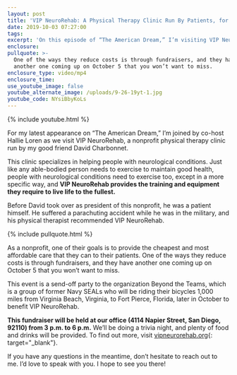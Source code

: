 ```yaml
---
layout: post
title: 'VIP NeuroRehab: A Physical Therapy Clinic Run By Patients, for Patients'
date: 2019-10-03 07:27:00
tags:
excerpt: 'On this episode of “The American Dream,” I’m visiting VIP NeuroRehab.'
enclosure:
pullquote: >-
  One of the ways they reduce costs is through fundraisers, and they have
  another one coming up on October 5 that you won’t want to miss.
enclosure_type: video/mp4
enclosure_time:
use_youtube_image: false
youtube_alternate_image: /uploads/9-26-19yt-1.jpg
youtube_code: NYsiBbyKoLs
---
```


{% include youtube.html %}

For my latest appearance on “The American Dream,” I’m joined by co-host Hallie Loren as we visit VIP NeuroRehab, a nonprofit physical therapy clinic run by my good friend David Charbonnet.&nbsp;

This clinic specializes in helping people with neurological conditions. Just like any able-bodied person needs to exercise to maintain good health, people with neurological conditions need to exercise too, except in a more specific way, and **VIP NeuroRehab provides the training and equipment they require to live life to the fullest. &nbsp;**

Before David took over as president of this nonprofit, he was a patient himself. He suffered a parachuting accident while he was in the military, and his physical therapist recommended VIP NeuroRehab.&nbsp;

{% include pullquote.html %}

As a nonprofit, one of their goals is to provide the cheapest and most affordable care that they can to their patients. One of the ways they reduce costs is through fundraisers, and they have another one coming up on October 5 that you won’t want to miss.&nbsp;

This event is a send-off party to the organization Beyond the Teams, which is a group of former Navy SEALs who will be riding their bicycles 1,000 miles from Virginia Beach, Virginia, to Fort Pierce, Florida, later in October to benefit VIP NeuroRehab.&nbsp;

**This fundraiser will be held at our office (4114 Napier Street, San Diego, 92110) from 3 p.m. to 6 p.m.** We’ll be doing a trivia night, and plenty of food and drinks will be provided. To find out more, visit [vipneurorehab.org](https://www.vipneurorehab.org/){: target="_blank"}.&nbsp;

If you have any questions in the meantime, don’t hesitate to reach out to me. I’d love to speak with you. I hope to see you there\!<br>&nbsp;

&nbsp;